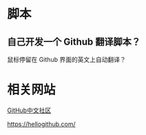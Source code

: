 # 脚本

## 自己开发一个 Github 翻译脚本？

鼠标停留在 Github 界面的英文上自动翻译？

# 相关网站

[GitHub中文社区](https://www.githubs.cn/)

https://hellogithub.com/
